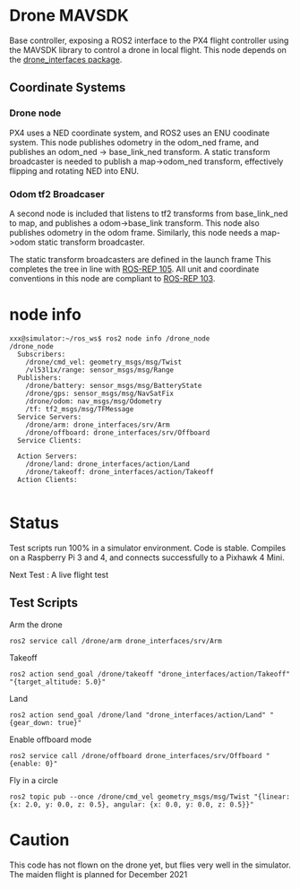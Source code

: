 # Drone MAVSDK
Base controller, exposing a ROS2 interface to the PX4 flight controller using the MAVSDK library to control a drone in local flight.  This node depends on the [drone_interfaces package](https://github.com/slaghuis/drone_interfaces).

## Coordinate Systems
### Drone node
PX4 uses a NED coordinate system, and ROS2 uses an ENU coodinate system. This node publishes odometry in the odom_ned frame, and publishes an odom_ned -> base_link_ned transform.  A static transform broadcaster is needed to publish a map->odom_ned transform, effectively flipping and rotating NED into ENU.  
### Odom tf2 Broadcaser
A second node is included that listens to tf2 transforms from base_link_ned to map, and publishes a odom->base_link transform.  This node also publishes odometry in the odom frame. Similarly, this node needs a map->odom static transform broadcaster.  

The static transform broadcasters are defined in the launch frame This completes the tree in line with [ROS-REP 105](https://ros.org/reps/rep-0105.html).  All unit and coordinate conventions in this node are compliant to [ROS-REP 103](https://www.ros.org/reps/rep-0103.html).

# node info
```
xxx@simulator:~/ros_ws$ ros2 node info /drone_node
/drone_node
  Subscribers:
    /drone/cmd_vel: geometry_msgs/msg/Twist
    /vl53l1x/range: sensor_msgs/msg/Range
  Publishers:
    /drone/battery: sensor_msgs/msg/BatteryState
    /drone/gps: sensor_msgs/msg/NavSatFix
    /drone/odom: nav_msgs/msg/Odometry
    /tf: tf2_msgs/msg/TFMessage
  Service Servers:
    /drone/arm: drone_interfaces/srv/Arm
    /drone/offboard: drone_interfaces/srv/Offboard
  Service Clients:  
  
  Action Servers:
    /drone/land: drone_interfaces/action/Land
    /drone/takeoff: drone_interfaces/action/Takeoff
  Action Clients:
  
```
# Status
Test scripts run 100% in a simulator environment.  Code is stable.
Compiles on a Raspberry Pi 3 and 4, and connects successfully to a Pixhawk 4 Mini.

Next Test : A live flight test

## Test Scripts
Arm the drone
```
ros2 service call /drone/arm drone_interfaces/srv/Arm
```

Takeoff
```
ros2 action send_goal /drone/takeoff "drone_interfaces/action/Takeoff" "{target_altitude: 5.0}"
```

Land
```
ros2 action send_goal /drone/land "drone_interfaces/action/Land" "{gear_down: true}"
```

Enable offboard mode
```
ros2 service call /drone/offboard drone_interfaces/srv/Offboard "{enable: 0}"
```

Fly in a circle
```
ros2 topic pub --once /drone/cmd_vel geometry_msgs/msg/Twist "{linear: {x: 2.0, y: 0.0, z: 0.5}, angular: {x: 0.0, y: 0.0, z: 0.5}}"
```

# Caution
This code has not flown on the drone yet, but flies very well in the simulator.  The maiden flight is planned for December 2021
